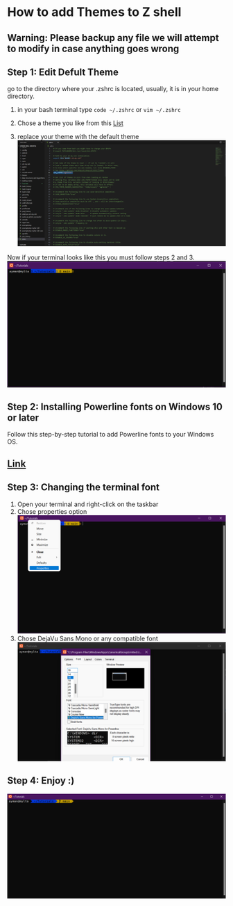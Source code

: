 # How to add Themes to Z shell

## **Warning:** Please backup any file we will attempt to modify in case anything goes wrong

## **Step 1:** Edit Defult Theme

go to the directory where your .zshrc is located, usually, it is in your home directory.

1. in your bash terminal type ```code ~/.zshrc``` or ```vim ~/.zshrc```
2. Chose a theme you like from this [List](https://github.com/ohmyzsh/ohmyzsh/wiki/Themes)

3. replace your theme with the default theme
![image](./images/zshrc.png)

Now if your terminal looks like this you must follow steps 2 and 3.
![image](./images/terminalBeforeFonts.png)

## **Step 2:** Installing Powerline fonts on Windows 10 or later

Follow this step-by-step tutorial to add Powerline fonts to your Windows OS.

## [Link](https://gist.github.com/stramel/658d702f3af8a86a6fe8b588720e0e23)

## **Step 3:** Changing the terminal font

1. Open your terminal and right-click on the taskbar
2. Chose properties option ![image](./images/properties.png)
3. Chose DejaVu Sans Mono or any compatible font ![image](./images/editFont.png)

## **Step 4:** Enjoy :)

![image](./images/finalResult.png)
